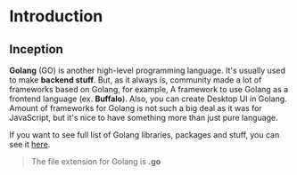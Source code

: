 # Introduction

## Inception

**Golang** (GO) is another high-level programming language.
It's usually used to make **backend stuff**.
But, as it always is, community made a lot of frameworks based on Golang,
for example, A framework to use Golang as a frontend language (ex. **Buffalo**).
Also, you can create Desktop UI in Golang.
Amount of frameworks for Golang is not such a big deal as it was for JavaScript,
but it's nice to have something more than just pure language.

If you want to see full list of Golang libraries, packages and stuff, you can see it [here](https://github.com/avelino/awesome-go#database).

> The file extension for Golang is **.go**
